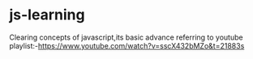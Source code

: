 # js-learning
Clearing concepts of javascript,its basic advance 
referring to youtube playlist:-https://www.youtube.com/watch?v=sscX432bMZo&t=21883s
